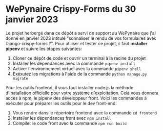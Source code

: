 # WePynaire Crispy-Forms du 30 janvier 2023

Le projet herbergé dana ce dépôt a servi de support au WePynaire que j'ai donné en janvier 2023 intitulé "sonnaliser le rendu de vos formulaires avec Django-crispy-forms ?". Pour utiliser et tester ce projet, il faut **installer pipenv** et suivre les étapes suivantes:

1. Cloner ce dépôt de code et ouvrir un terminal à la racine du projet
2. Installer les dépendances avec la commande `pipenv install`
3. Activer l'environnement virtuel avec la commande `pipenv shell`
4. Exéxutez les migrations à l'aide de la commande `python manage.py migrate`

Pour les outils frontend, il vous faut installer node.js la méthode d'inatallation officielle pour votre système d'exploitation. Cela vous donnera accès à npm, le pipenv des développeur front. Voici les commandes à exécuter pour préparer les outils pour le dev front-end:

1. Vous rendre dans le répertoire frontend avec la commande `cd frontend`
2. Installer les dépendances front avec `npm install`
3. Compiler le code front avec la commande `npm run build`
